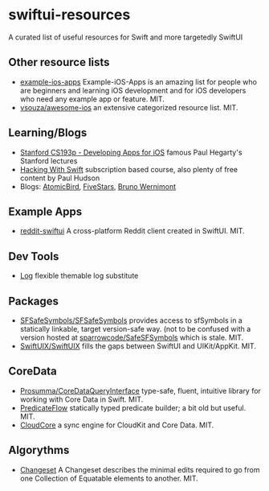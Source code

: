 # swiftui-resources
A curated list of useful resources for Swift and more targetedly SwiftUI

## Other resource lists

- [example-ios-apps](https://github.com/jogendra/example-ios-apps) Example-iOS-Apps is an amazing list for people who are beginners and learning iOS development and for iOS developers who need any example app or feature. MIT.
- [vsouza/awesome-ios](https://github.com/vsouza/awesome-ios) an extensive categorized resource list. MIT.

## Learning/Blogs

- [Stanford CS193p - Developing Apps for iOS](https://cs193p.sites.stanford.edu) famous Paul Hegarty's Stanford lectures
- [Hacking With Swift](https://www.hackingwithswift.com/plus) subscription based course, also plenty of free content by Paul Hudson
- Blogs: [AtomicBird](https://atomicbird.com), [FiveStars](https://www.fivestars.blog), [Bruno Wernimont](http://brunowernimont.me)

## Example Apps

- [reddit-swiftui](https://github.com/carson-katri/reddit-swiftui) A cross-platform Reddit client created in SwiftUI. MIT.

## Dev Tools

- [Log](https://github.com/delba/Log) flexible themable log substitute

## Packages

- [SFSafeSymbols/SFSafeSymbols](https://github.com/SFSafeSymbols/SFSafeSymbols) provides access to sfSymbols in a statically linkable, target version-safe way. (not to be confused with a version hosted at [sparrowcode/SafeSFSymbols](https://github.com/sparrowcode/SafeSFSymbols) which is stale. MIT.
- [SwiftUIX/SwiftUIX](https://github.com/SwiftUIX/SwiftUIX) fills the gaps between SwiftUI and UIKit/AppKit. MIT.

## CoreData

- [Prosumma/CoreDataQueryInterface](https://github.com/prosumma/CoreDataQueryInterface) type-safe, fluent, intuitive library for working with Core Data in Swift. MIT.
- [PredicateFlow](https://github.com/andreadelfante/PredicateFlow) statically typed predicate builder; a bit old but useful. MIT.
- [CloudCore](https://github.com/deeje/CloudCore) a sync engine for CloudKit and Core Data. MIT.

## Algorythms

- [Changeset](https://github.com/osteslag/Changeset) A Changeset describes the minimal edits required to go from one Collection of Equatable elements to another. MIT.

